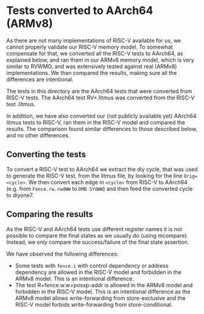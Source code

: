 # Tests converted to AArch64 (ARMv8)

As there are not many implementations of RISC-V available for us, we
cannot properly validate our RISC-V memory model.  To somewhat
compensate for that, we converted all the RISC-V tests to AArch64, as
explained below, and ran them in our ARMv8 memory model, which is very
similar to RVWMO, and was extensively tested against real (ARMv8)
implementations.  We than compared the results, making sure all the
differences are intentional.

The tests in this directory are the AArch64 tests that were converted
from RISC-V tests.  The AArch64 test RV+<name>.litmus was converted
from the RISC-V test <name>.litmus.

In addition, we have also converted our (not publicly available yet)
AArch64 litmus tests to RISC-V, ran them in the RISC-V model and
compared the results.  The comparison found similar differences to
those described below, and no other differences.

## Converting the tests

To convert a RISC-V test to AArch64 we extract the diy cycle, that was
used to generate the RISC-V test, from the litmus file, by looking for
the line `Orig=<cycle>`.  We then convert each edge in `<cycle>` from
RISC-V to AArch64 (e.g. from `Fence.rw.rwdWW` to `DMB.SYdWW`) and then
feed the converted cycle to diyone7.

## Comparing the results

As the RISC-V and AArch64 tests use different register names it is not
possible to compare the final states as we usually do (using mcompare).
Instead, we only compare the success/failure of the final state
assertion.

We have observed the following differences:
- Some tests with `fence.i` with control dependency or address
dependency are allowed in the RISC-V model and forbidden in the
ARMv8 model.  This is an intentional difference.
- The test R+fence.w.w+posxp-addr is allowed in the ARMv8 model and
forbidden in the RISC-V model.  This is an intentional difference as
the ARMv8 model allows write-forwarding from store-exclusive and the
RISC-V model forbids write-forwarding from store-conditional.

